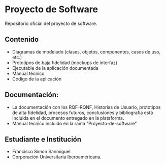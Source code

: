 # Proyecto de Software

Repositorio oficial del proyecto de software.

## Contenido

- Diagramas de modelado (clases, objetos, componentes, casos de uso, etc.)
- Prototipos de baja fidelidad (mockups de interfaz)
- Ejecutable de la aplicación documentada
- Manual técnico
- Código de la aplicación

## Documentación:

- La documentación con los RQF-RQNF, Historias de Usuario, prototipos de alta fidelidad, procesos futuros, conclusiones y bibliografia está incluida en el documento entregado en la plataforma.
- Manual tecnico incluido en la rama "Proyecto-de-software"

## Estudiante e Institución

- Francisco Simon Sanmiguel
- Corporación Universitaria Iberoamericana.
